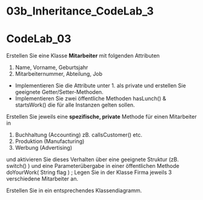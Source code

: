 # 03b_Inheritance_CodeLab_3


# CodeLab_03

Erstellen Sie eine Klasse **Mitarbeiter** mit folgenden Attributen

1. Name, Vorname, Geburtsjahr
2. Mitarbeiternummer, Abteilung, Job

- Implementieren Sie die Attribute unter 1. als private und erstellen Sie geeignete
Getter/Setter-Methoden.
- Implementieren Sie zwei öffentliche Methoden hasLunch() & startsWork() die für alle
Instanzen gelten sollen.

Erstellen Sie jeweils eine **spezifische, private** Methode für einen Mitarbeiter in

1. Buchhaltung (Accounting) zB. callsCustomer() etc.
2. Produktion (Manufacturing)
3. Werbung (Advertising)

und aktivieren Sie dieses Verhalten über eine geeignete Struktur (zB. switch() )
und eine Parameterübergabe in einer öffentlichen Methode doYourWork( String flag ) ;
Legen Sie in der Klasse Firma jeweils 3 verschiedene Mitarbeiter an.

Erstellen Sie in ein entsprechendes Klassendiagramm.